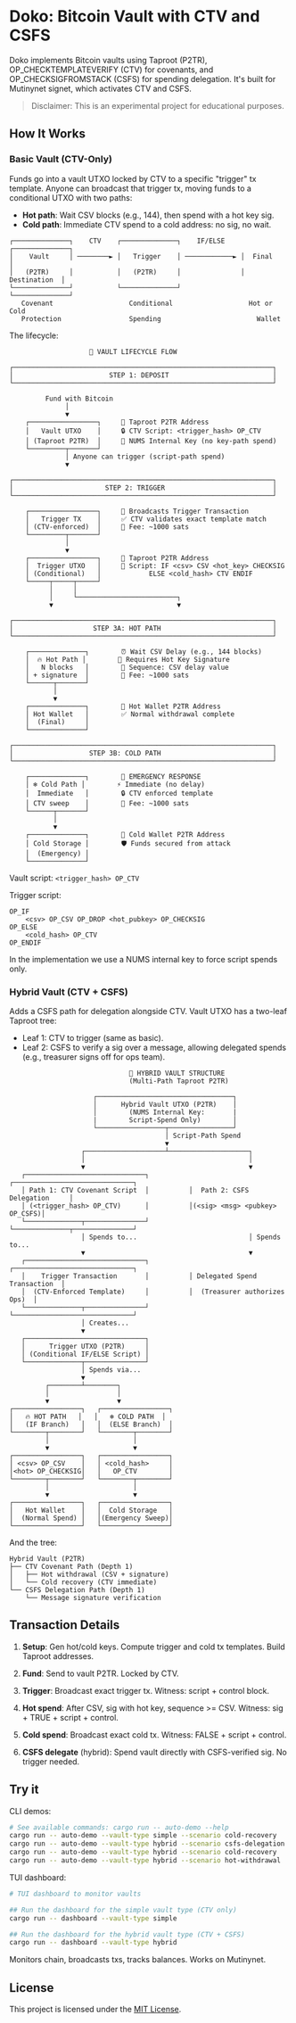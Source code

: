 # Doko: Bitcoin Vault with CTV and CSFS

Doko implements Bitcoin vaults using Taproot (P2TR), OP_CHECKTEMPLATEVERIFY (CTV) for covenants, and OP_CHECKSIGFROMSTACK (CSFS) for spending delegation. It's built for Mutinynet signet, which activates CTV and CSFS.

> Disclaimer: This is an experimental project for educational purposes.

## How It Works

### Basic Vault (CTV-Only)

Funds go into a vault UTXO locked by CTV to a specific "trigger" tx template. Anyone can broadcast that trigger tx, moving funds to a conditional UTXO with two paths:

- **Hot path**: Wait CSV blocks (e.g., 144), then spend with a hot key sig.
- **Cold path**: Immediate CTV spend to a cold address: no sig, no wait.

```text
┌──────────────┐    CTV    ┌──────────────┐    IF/ELSE    ┌──────────────┐
│    Vault     │ ────────► │   Trigger    │ ────────────► │  Final       │
│   (P2TR)     │           │   (P2TR)     │               │ Destination  │
└──────────────┘           └──────────────┘               └──────────────┘
   Covenant                   Conditional                   Hot or Cold
   Protection                 Spending                        Wallet
```

The lifecycle:

```text
                    🏦 VAULT LIFECYCLE FLOW

┌─────────────────────────────────────────────────────────────────┐
│                        STEP 1: DEPOSIT                          │
└─────────────────────────────────────────────────────────────────┘

         Fund with Bitcoin
              │
              ▼
    ┌─────────────────┐     📍 Taproot P2TR Address
    │   Vault UTXO    │     🔒 CTV Script: <trigger_hash> OP_CTV
    │ (Taproot P2TR)  │     🔑 NUMS Internal Key (no key-path spend)
    └─────────┬───────┘
              │ Anyone can trigger (script-path spend)
              ▼

┌─────────────────────────────────────────────────────────────────┐
│                       STEP 2: TRIGGER                           │
└─────────────────────────────────────────────────────────────────┘

    ┌─────────────────┐     🚀 Broadcasts Trigger Transaction
    │   Trigger TX    │     ✅ CTV validates exact template match
    │ (CTV-enforced)  │     💸 Fee: ~1000 sats
    └─────────┬───────┘
              │
              ▼
    ┌─────────────────┐     📍 Taproot P2TR Address
    │  Trigger UTXO   │     🔀 Script: IF <csv> CSV <hot_key> CHECKSIG
    │ (Conditional)   │            ELSE <cold_hash> CTV ENDIF
    └─────┬─────┬─────┘
          │     │
          │     └─────────────────────────┐
          ▼                               ▼

┌─────────────────────────────────────────────────────────────────┐
│                    STEP 3A: HOT PATH                            │
└─────────────────────────────────────────────────────────────────┘

    ┌──────────────┐        ⏰ Wait CSV Delay (e.g., 144 blocks)
    │  🔥 Hot Path │        🔑 Requires Hot Key Signature
    │   N blocks   │        📨 Sequence: CSV delay value
    │ + signature  │        💸 Fee: ~1000 sats
    └──────┬───────┘
           │
           ▼
    ┌──────────────┐        📍 Hot Wallet P2TR Address
    │ Hot Wallet   │        ✅ Normal withdrawal complete
    │  (Final)     │
    └──────────────┘

┌─────────────────────────────────────────────────────────────────┐
│                   STEP 3B: COLD PATH                            │
└─────────────────────────────────────────────────────────────────┘

    ┌──────────────┐        🚨 EMERGENCY RESPONSE
    │ ❄️ Cold Path │        ⚡ Immediate (no delay)
    │  Immediate   │        🔒 CTV enforced template
    │ CTV sweep    │        💸 Fee: ~1000 sats
    └──────┬───────┘
           │
           ▼
    ┌──────────────┐        📍 Cold Wallet P2TR Address
    │ Cold Storage │        🛡️ Funds secured from attack
    │  (Emergency) │
    └──────────────┘
```

Vault script: `<trigger_hash> OP_CTV`

Trigger script:

```text
OP_IF
    <csv> OP_CSV OP_DROP <hot_pubkey> OP_CHECKSIG
OP_ELSE
    <cold_hash> OP_CTV
OP_ENDIF
```

In the implementation we use a NUMS internal key to force script spends only.

### Hybrid Vault (CTV + CSFS)

Adds a CSFS path for delegation alongside CTV. Vault UTXO has a two-leaf Taproot tree:

- Leaf 1: CTV to trigger (same as basic).
- Leaf 2: CSFS to verify a sig over a message, allowing delegated spends (e.g., treasurer signs off for ops team).

```text
                              🏦 HYBRID VAULT STRUCTURE
                              (Multi-Path Taproot P2TR)

                     ┌──────────────────────────────────┐
                     │      Hybrid Vault UTXO (P2TR)    │
                     │        (NUMS Internal Key:       |
                     |        Script-Spend Only)        │
                     └─────────────────┬────────────────┘
                                       │ Script-Path Spend
                                       ▼
                  ┌────────────────────┴────────────────────┐
                  │                                         │
                  ▼                                         ▼
   ┌──────────────────────────────┐          ┌──────────────────────────────┐
   │ Path 1: CTV Covenant Script  │          │  Path 2: CSFS Delegation     │
   │ (<trigger_hash> OP_CTV)      │          │(<sig> <msg> <pubkey> OP_CSFS)│
   └──────────────┬───────────────┘          └──────────────┬───────────────┘
                  │ Spends to...                            │ Spends to...
                  ▼                                         ▼
   ┌──────────────────────────────┐          ┌──────────────────────────────┐
   │    Trigger Transaction       │          │ Delegated Spend Transaction  │
   │  (CTV-Enforced Template)     │          │  (Treasurer authorizes Ops)  │
   └──────────────┬───────────────┘          └──────────────────────────────┘
                  │ Creates...
                  ▼
   ┌──────────────────────────────┐
   │      Trigger UTXO (P2TR)     │
   │ (Conditional IF/ELSE Script) │
   └──────────────┬───────────────┘
                  │ Spends via...
                  ▼
         ┌────────┴────────┐
         │                 │
         ▼                 ▼
┌─────────────────┐   ┌─────────────────┐
│   🔥 HOT PATH   │   │   ❄️ COLD PATH  │
│   (IF Branch)   │   │  (ELSE Branch)  │
└────────┬────────┘   └────────┬────────┘
         │                     │
         ▼                     ▼
┌─────────────────┐   ┌─────────────────┐
│ <csv> OP_CSV    │   │ <cold_hash>     │
│<hot> OP_CHECKSIG│   │   OP_CTV        │
└────────┬────────┘   └────────┬────────┘
         │                     │
         ▼                     ▼
┌─────────────────┐   ┌─────────────────┐
│   Hot Wallet    │   │  Cold Storage   │
│  (Normal Spend) │   │(Emergency Sweep)│
└─────────────────┘   └─────────────────┘
```

And the tree:

```text
Hybrid Vault (P2TR)
├── CTV Covenant Path (Depth 1)
│   ├── Hot withdrawal (CSV + signature)
│   └── Cold recovery (CTV immediate)
└── CSFS Delegation Path (Depth 1)
    └── Message signature verification
```

## Transaction Details

1. **Setup**: Gen hot/cold keys. Compute trigger and cold tx templates. Build Taproot addresses.

2. **Fund**: Send to vault P2TR. Locked by CTV.

3. **Trigger**: Broadcast exact trigger tx. Witness: script + control block.

4. **Hot spend**: After CSV, sig with hot key, sequence >= CSV. Witness: sig + TRUE + script + control.

5. **Cold spend**: Broadcast exact cold tx. Witness: FALSE + script + control.

6. **CSFS delegate** (hybrid): Spend vault directly with CSFS-verified sig. No trigger needed.

## Try it

CLI demos:

```bash
# See available commands: cargo run -- auto-demo --help
cargo run -- auto-demo --vault-type simple --scenario cold-recovery
cargo run -- auto-demo --vault-type hybrid --scenario csfs-delegation
cargo run -- auto-demo --vault-type hybrid --scenario cold-recovery
cargo run -- auto-demo --vault-type hybrid --scenario hot-withdrawal
```

TUI dashboard:

```bash
# TUI dashboard to monitor vaults

## Run the dashboard for the simple vault type (CTV only)
cargo run -- dashboard --vault-type simple

## Run the dashboard for the hybrid vault type (CTV + CSFS)
cargo run -- dashboard --vault-type hybrid
```

Monitors chain, broadcasts txs, tracks balances. Works on Mutinynet.

## License

This project is licensed under the [MIT License](LICENSE).

